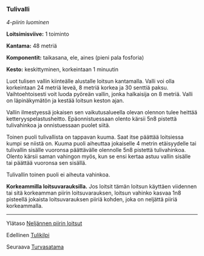 ### Tulivalli

*4-piirin luominen*

**Loitsimisviive:** 1 toiminto

**Kantama:** 48 metriä

**Komponentit:** taikasana, ele, aines (pieni pala fosforia)

**Kesto:** keskittyminen, korkeintaan 1 minuutin

Luot tulisen vallin kiinteälle alustalle loitsun kantamalla. Valli voi olla korkeintaan 24 metriä leveä, 8 metriä korkea ja 30 senttiä paksu. Vaihtoehtoisesti voit luoda pyöreän vallin, jonka halkaisija on 8 metriä. Valli on läpinäkymätön ja kestää loitsun keston ajan.

Vallin ilmestyessä jokaisen sen vaikutusalueella olevan olennon tulee heittää ketteryyspelastusheitto. Epäonnistuessaan olento kärsii 5n8 pistettä tulivahinkoa ja onnistuessaan puolet siitä.

Toinen puoli tulivallista on tappavan kuuma. Saat itse päättää loitsiessa kumpi se niistä on. Kuuma puoli aiheuttaa jokaiselle 4 metrin etäisyydelle tai tulivallin sisälle vuoronsa päättävälle olennolle 5n8 pistettä tulivahinkoa. Olento kärsii saman vahingon myös, kun se ensi kertaa astuu vallin sisälle tai päättää vuoronsa sen sisällä.

Tulivallin toinen puoli ei aiheuta vahinkoa. 

**Korkeammilla loitsuvarauksilla.** Jos loitsit tämän loitsun käyttäen viidennen tai sitä korkeamman piirin loitsuvarauksen, loitsun vahinko kasvaa 1n8 pisteellä jokaista loitsuvarauksen piiriä kohden, joka on neljättä piiriä korkeammalla.

----

Ylätaso [Neljännen piirin loitsut](4_piirin_loitsut.md)

Edellinen [Tulikilpi](Tulikilpi.md)

Seuraava [Turvasatama](Turvasatama.md)
